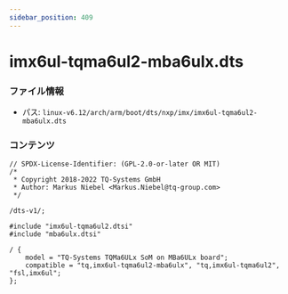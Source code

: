 ```yaml
---
sidebar_position: 409
---
```

# imx6ul-tqma6ul2-mba6ulx.dts

### ファイル情報

- パス: `linux-v6.12/arch/arm/boot/dts/nxp/imx/imx6ul-tqma6ul2-mba6ulx.dts`

### コンテンツ

```dts
// SPDX-License-Identifier: (GPL-2.0-or-later OR MIT)
/*
 * Copyright 2018-2022 TQ-Systems GmbH
 * Author: Markus Niebel <Markus.Niebel@tq-group.com>
 */

/dts-v1/;

#include "imx6ul-tqma6ul2.dtsi"
#include "mba6ulx.dtsi"

/ {
	model = "TQ-Systems TQMa6ULx SoM on MBa6ULx board";
	compatible = "tq,imx6ul-tqma6ul2-mba6ulx", "tq,imx6ul-tqma6ul2", "fsl,imx6ul";
};

```
